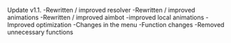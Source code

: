 Update v1.1.
-Rewritten / improved resolver
-Rewritten / improved animations
-Rewritten / improved aimbot
-improved local animations
-Improved optimization
-Changes in the menu
-Function changes
-Removed unnecessary functions
